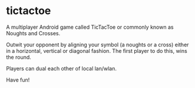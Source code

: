# tictactoe
A multiplayer Android game called TicTacToe or commonly known as Noughts and Crosses.

Outwit your opponent by aligning your symbol (a noughts or a cross) either in a horizontal, vertical or diagonal fashion. The first player to do this, wins the round.

Players can dual each other of local lan/wlan.

Have fun!
